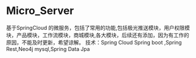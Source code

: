 # Micro_Server
基于SpringCloud 的微服务，包括了常用的功能,包括极光推送模块，用户权限模块，产品模块，工作流模块，商城模块,各大模块，后续还有添加，因为有工作的原因，不能及时更新，希望谅解。
技术：Spring Cloud Spring boot ,Spring Rest,Neo4j mysql,Spring Data Jpa
